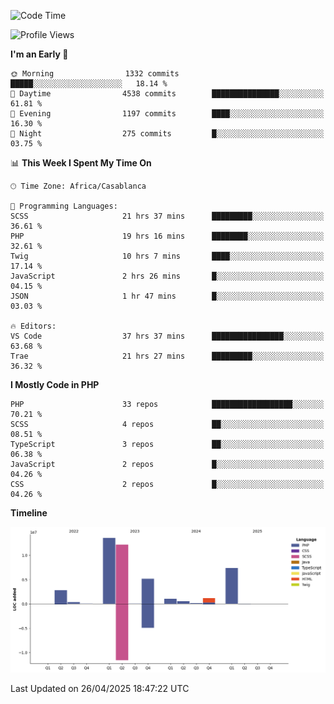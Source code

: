 <!--START_SECTION:waka-->
![Code Time](http://img.shields.io/badge/Code%20Time-5%2C828%20hrs%2014%20mins-blue)

![Profile Views](http://img.shields.io/badge/Profile%20Views-2-blue)

**I'm an Early 🐤** 

```text
🌞 Morning                1332 commits        █████░░░░░░░░░░░░░░░░░░░░   18.14 % 
🌆 Daytime                4538 commits        ███████████████░░░░░░░░░░   61.81 % 
🌃 Evening                1197 commits        ████░░░░░░░░░░░░░░░░░░░░░   16.30 % 
🌙 Night                  275 commits         █░░░░░░░░░░░░░░░░░░░░░░░░   03.75 % 
```


📊 **This Week I Spent My Time On** 

```text
🕑︎ Time Zone: Africa/Casablanca

💬 Programming Languages: 
SCSS                     21 hrs 37 mins      █████████░░░░░░░░░░░░░░░░   36.61 % 
PHP                      19 hrs 16 mins      ████████░░░░░░░░░░░░░░░░░   32.61 % 
Twig                     10 hrs 7 mins       ████░░░░░░░░░░░░░░░░░░░░░   17.14 % 
JavaScript               2 hrs 26 mins       █░░░░░░░░░░░░░░░░░░░░░░░░   04.15 % 
JSON                     1 hr 47 mins        █░░░░░░░░░░░░░░░░░░░░░░░░   03.03 % 

🔥 Editors: 
VS Code                  37 hrs 37 mins      ████████████████░░░░░░░░░   63.68 % 
Trae                     21 hrs 27 mins      █████████░░░░░░░░░░░░░░░░   36.32 % 
```

**I Mostly Code in PHP** 

```text
PHP                      33 repos            ██████████████████░░░░░░░   70.21 % 
SCSS                     4 repos             ██░░░░░░░░░░░░░░░░░░░░░░░   08.51 % 
TypeScript               3 repos             ██░░░░░░░░░░░░░░░░░░░░░░░   06.38 % 
JavaScript               2 repos             █░░░░░░░░░░░░░░░░░░░░░░░░   04.26 % 
CSS                      2 repos             █░░░░░░░░░░░░░░░░░░░░░░░░   04.26 % 
```



**Timeline**

![Lines of Code chart](https://raw.githubusercontent.com/tahar-elgunaoui/tahar-elgunaoui/main/assets/bar_graph.png)


 Last Updated on 26/04/2025 18:47:22 UTC
<!--END_SECTION:waka-->
